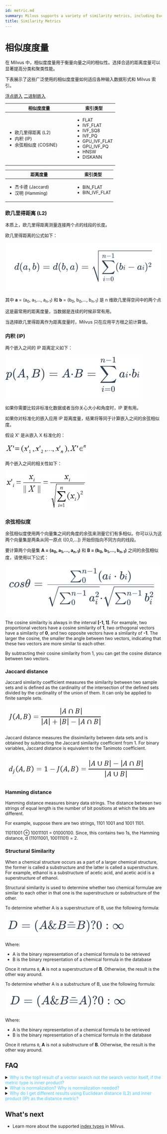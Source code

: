 ```yaml
---
id: metric.md
summary: Milvus supports a variety of similarity metrics, including Euclidean distance, inner product, Jaccard, etc.
title: Similarity Metrics
---
```


# 相似度度量

在 Milvus 中，相似度度量用于衡量向量之间的相似性。选择合适的距离度量可以显著提高分类和聚类性能。

下表展示了这些广泛使用的相似度度量如何适应各种输入数据形式和 Milvus 索引。

<div class="filter">
<a href="#floating">浮点嵌入</a> <a href="#binary">二进制嵌入</a>
</div>

<div class="filter-floating table-wrapper" markdown="block">

<table class="tg">
<thead>
  <tr>
    <th class="tg-0pky" style="width: 204px;">相似度度量</th>
    <th class="tg-0pky">索引类型</th>
  </tr>
</thead>
<tbody>
  <tr>
    <td class="tg-0pky"><ul><li>欧几里得距离 (L2)</li><li>内积 (IP)</li><li>余弦相似度 (COSINE)</li></td>
    <td class="tg-0pky" rowspan="2"><ul><li>FLAT</li><li>IVF_FLAT</li><li>IVF_SQ8</li><li>IVF_PQ</li><li>GPU_IVF_FLAT</li><li>GPU_IVF_PQ</li><li>HNSW</li><li>DISKANN</li></ul></td>
  </tr>
</tbody>
</table>

</div>

<div class="filter-binary table-wrapper" markdown="block">

<table class="tg">
<thead>
  <tr>
    <th class="tg-0pky" style="width: 204px;">距离度量</th>
    <th class="tg-0pky">索引类型</th>
  </tr>
</thead>
<tbody>
  <tr>
    <td class="tg-0pky"><ul><li>杰卡德 (Jaccard)</li><li>汉明 (Hamming)</li></ul></td>
    <td class="tg-0pky"><ul><li>BIN_FLAT</li><li>BIN_IVF_FLAT</li></ul></td>
  </tr>
</tbody>
</table>

</div>

### 欧几里得距离 (L2)

本质上，欧几里得距离测量连接两个点的线段的长度。

欧几里得距离的公式如下：

![euclidean](/public/assets/euclidean_metric.png "欧几里得距离.")

其中 **a** = (a<sub>0</sub>, a<sub>1</sub>,..., a<sub>n-1</sub>) 和 **b** = (b<sub>0</sub>, b<sub>0</sub>,..., b<sub>n-1</sub>) 是 n 维欧几里得空间中的两个点

这是最常用的距离度量，当数据是连续的时候非常有用。

<div class="alert note">
当选择欧几里得距离作为距离度量时，Milvus 只在应用平方根之前计算值。
</div>

### 内积 (IP)

两个嵌入之间的 IP 距离定义如下：

![ip](/public/assets/IP_formula.png "内积.")

如果你需要比较非标准化数据或者当你关心大小和角度时，IP 更有用。

<div class="alert note">

如果你对标准化的嵌入应用 IP 距离度量，结果将等同于计算嵌入之间的余弦相似度。

</div>

假设 X' 是从嵌入 X 标准化的：

![normalize](/public/assets/normalize_formula.png "标准化.")

两个嵌入之间的相关性如下：

![normalization](/public/assets/normalization_formula.png "归一化.")

### 余弦相似度

余弦相似度使用两个向量集之间的角度的余弦来测量它们有多相似。你可以认为这两个向量集是两条从同一原点 ([0,0,...]) 开始但指向不同方向的线段。

要计算两个向量集 **A = (a<sub>0</sub>, a<sub>1</sub>,..., a<sub>n-1</sub>)** 和 **B = (b<sub>0</sub>, b<sub>1</sub>,..., b<sub>n-1</sub>)** 之间的余弦相似度，请使用以下公式：

![cosine_similarity](/public/assets/cosine_similarity.png "Cosine Similarity")

The cosine similarity is always in the interval **[-1, 1]**. For example, two proportional vectors have a cosine similarity of **1**, two orthogonal vectors have a similarity of **0**, and two opposite vectors have a similarity of **-1**. The larger the cosine, the smaller the angle between two vectors, indicating that these two vectors are more similar to each other.

By subtracting their cosine similarity from 1, you can get the cosine distance between two vectors.

### Jaccard distance

Jaccard similarity coefficient measures the similarity between two sample sets and is defined as the cardinality of the intersection of the defined sets divided by the cardinality of the union of them. It can only be applied to finite sample sets.

![Jaccard similarity coefficient](/public/assets/jaccard_coeff.png "Jaccard similarity coefficient.")

Jaccard distance measures the dissimilarity between data sets and is obtained by subtracting the Jaccard similarity coefficient from 1. For binary variables, Jaccard distance is equivalent to the Tanimoto coefficient.

![Jaccard distance](/public/assets/jaccard_dist.png "Jaccard distance.")

### Hamming distance

Hamming distance measures binary data strings. The distance between two strings of equal length is the number of bit positions at which the bits are different.

For example, suppose there are two strings, 1101 1001 and 1001 1101.

11011001 ⊕ 10011101 = 01000100. Since, this contains two 1s, the Hamming distance, d (11011001, 10011101) = 2.

### Structural Similarity

When a chemical structure occurs as a part of a larger chemical structure, the former is called a substructure and the latter is called a superstructure. For example, ethanol is a substructure of acetic acid, and acetic acid is a superstructure of ethanol.

Structural similarity is used to determine whether two chemical formulae are similar to each other in that one is the superstructure or substructure of the other.

To determine whether A is a superstructure of B, use the following formula:

![superstructure](/public/assets/superstructure.png "Superstructure")

Where:

- A is the binary representation of a chemical formula to be retrieved
- B is the binary representation of a chemical formula in the database

Once it returns `0`, **A** is not a superstructure of **B**. Otherwise, the result is the other way around.

To determine whether A is a substructure of B, use the following formula:

![substructure](/public/assets/substructure.png "subsctructure")

Where:

- A is the binary representation of a chemical formula to be retrieved
- B is the binary representation of a chemical formula in the database

Once it returns `0`, **A** is not a substructure of **B**. Otherwise, the result is the other way around.

## FAQ

<details>
<summary><font color="#4fc4f9">Why is the top1 result of a vector search not the search vector itself, if the metric type is inner product?</font></summary>
{{fragments/faq_top1_not_target.md}}
</details>
<details>
<summary><font color="#4fc4f9">What is normalization? Why is normalization needed?</font></summary>
{{fragments/faq_normalize_embeddings.md}}
</details>
<details>
<summary><font color="#4fc4f9">Why do I get different results using Euclidean distance (L2) and inner product (IP) as the distance metric?</font></summary>
{{fragments/faq_euclidean_ip_different_results.md}}
</details>

## What's next

- Learn more about the supported [index types](index.md) in Milvus.
